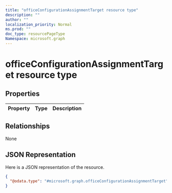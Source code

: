 ```yaml
---
title: "officeConfigurationAssignmentTarget resource type"
description: ""
author: ""
localization_priority: Normal
ms.prod: ""
doc_type: resourcePageType
Namespace: microsoft.graph
---
```



# officeConfigurationAssignmentTarget resource type



## Properties
|Property|Type|Description|
|:---|:---|:---|

## Relationships
None

## JSON Representation
Here is a JSON representation of the resource.
<!-- {
  "blockType": "resource",
  "@odata.type": "microsoft.graph.officeConfigurationAssignmentTarget"
}
-->
``` json
{
  "@odata.type": "#microsoft.graph.officeConfigurationAssignmentTarget"
}
```

